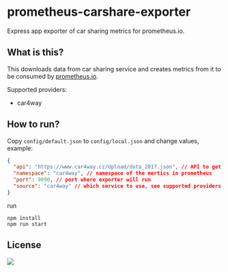 # prometheus-carshare-exporter

Express app exporter of car sharing metrics for prometheus.io.

## What is this?

This downloads data from car sharing service and creates metrics from it to
be consumed by [prometheus.io](https://prometheus.io).

Supported providers:
- car4way

## How to run?

Copy `config/default.json` to `config/local.json` and change values, example:

```json
{
  "api": "https://www.car4way.cz/Upload/data_2017.json", // API to get data from
  "namespace": "car4way", // namespace of the mertics in prometheus
  "port": 9090, // port where exporter will run
  "source": "car4way" // which service to use, see supported providers
}
```

run

```shell
npm install
npm run start
```

## License

![](http://www.wtfpl.net/wp-content/uploads/2012/12/wtfpl.svg)
